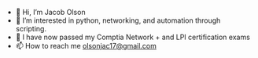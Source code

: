 - 👋 Hi, I’m Jacob Olson
- 👀 I’m interested in python, networking, and automation through scripting.
- 🌱 I have now passed my Comptia Network + and LPI certification exams
- 📫 How to reach me olsonjac17@gmail.com

<!---
olsonjac/olsonjac is a ✨ special ✨ repository because its `README.md` (this file) appears on your GitHub profile.
You can click the Preview link to take a look at your changes.
--->
